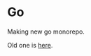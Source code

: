 # Go

Making new go monorepo.

Old one is [here](https://github.com/nikitavoloboev/past/tree/main/24/september/go).
